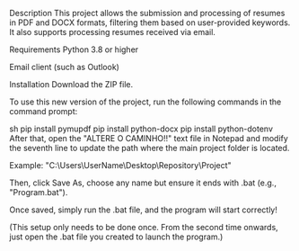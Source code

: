 Description
This project allows the submission and processing of resumes in PDF and DOCX formats, filtering them based on user-provided keywords. It also supports processing resumes received via email.

Requirements
Python 3.8 or higher

Email client (such as Outlook)

Installation
Download the ZIP file.

To use this new version of the project, run the following commands in the command prompt:

sh
pip install pymupdf
pip install python-docx
pip install python-dotenv
After that, open the "ALTERE O CAMINHO!!" text file in Notepad and modify the seventh line to update the path where the main project folder is located.

Example: "C:\Users\UserName\Desktop\Repository\Project"

Then, click Save As, choose any name but ensure it ends with .bat (e.g., "Program.bat").

Once saved, simply run the .bat file, and the program will start correctly!

(This setup only needs to be done once. From the second time onwards, just open the .bat file you created to launch the program.)
